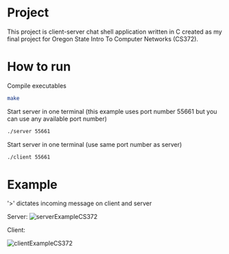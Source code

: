 # Project

This project is client-server chat shell application written in C created as my final project for Oregon State Intro To Computer Networks (CS372).

# How to run

Compile executables

```bash
make
```

Start server in one terminal (this example uses port number 55661 but you can use any available port number)

```bash
./server 55661
```

Start server in one terminal (use same port number as server)

```bash
./client 55661
```

# Example
'>' dictates incoming message on client and server

Server:
![serverExampleCS372](https://user-images.githubusercontent.com/23641129/172291945-b8dff1d5-a949-4b83-8b7a-16b1ecbbdfbd.PNG)

Client:

![clientExampleCS372](https://user-images.githubusercontent.com/23641129/172292115-426c6de2-a8d4-40a3-81fe-310f985a9e70.PNG)
